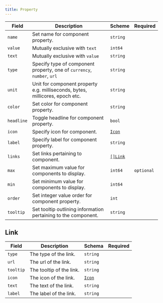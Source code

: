 ```yaml
---
title: Property
---
```


| Field          | Description                                                                   | Scheme                                  | Required   |
| -------------- | ----------------------------------------------------------------------------- | --------------------------------------- | ---------- |
| `name`         | Set name for component property.                                              | `string`                                |            |
| `value`        | Mutually exclusive with `text`                                                | `int64`                                 |            |
| `text`         | Mutually exclusive with `value`                                               | `string`                                |            |
| `type`         | Specify type of component property, one of `currency`, `number`, `url`        | `string`                                |            |
| `unit`         | Unit for component property e.g. milliseconds, bytes, millicores, epoch etc.  | `string`                                |            |
| `color`        | Set color for component property.                                             | `string`                                |            |
| `headline`     | Toggle headline for component property.                                       | `bool`                                  |            |
| `icon`         | Specify icon for component.                                                   | [`Icon`](/reference/types#icon)                                 |            |
| `label`        | Specify label for component property.                                         | `string`                                |            |
| `links`        | Set links pertaining to component.                                            | [`[]Link`](#link)                       |            |
| `max`          | Set maximum value for components to display.                                  | `int64`                                 | `optional` |
| `min`          | Set minimum value for components to display.                                  | `int64`                                 |            |
| `order`        | Set integer value order for component property.                               | `int`                                   |            |
| `tooltip`      | Set tooltip outlining information pertaining to the component.                | `string`                                |            |

## Link

| Field     | Description              | Schema   | Required |
| --------- | ------------------------ | -------- | -------- |
| `type`    | The type of the link.    | `string` |          |
| `url`     | The url of the link.     | `string` |          |
| `tooltip` | The tooltip of the link. | `string` |          |
| `icon`    | The icon of the link.    | [`Icon`](/reference/types#icon) |          |
| `text`    | The text of the link.    | `string` |          |
| `label`   | The label of the link.   | `string` |          |
